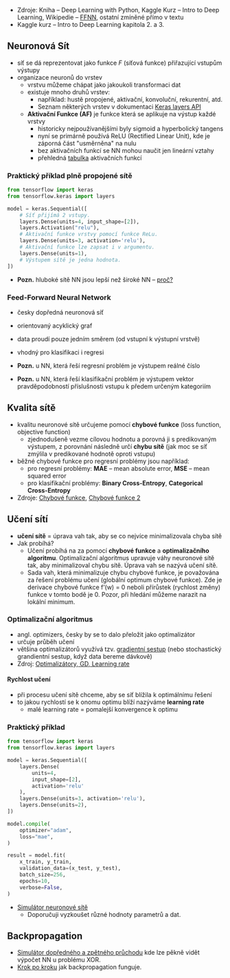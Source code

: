 - Zdroje: Kniha – Deep Learning with Python, Kaggle Kurz – Intro to Deep Learning, Wikipedie – [FFNN](https://en.wikipedia.org/wiki/Feedforward_neural_network), ostatní zmíněné přímo v textu
- Kaggle kurz – Intro to Deep Learning kapitola 2. a 3.
## Neuronová Sít
- síť se dá reprezentovat jako funkce $F$ (síťová funkce) přiřazující vstupům výstupy
- organizace neuronů do vrstev
	- vrstvu můžeme chápat jako jakoukoli transformaci dat
	- existuje mnoho druhů vrstev:
		- například: hustě propojené, aktivační, konvoluční, rekurentní, atd.
		- Seznam některých vrstev v dokumentaci [Keras layers API](https://keras.io/api/layers/)
	- **Aktivační Funkce (AF)** je funkce která se aplikuje na výstup každé vrstvy
		- historicky nejpoužívanějšími byly sigmoid a hyperbolický tangens
		- nyní se primárně používá ReLU (Rectified Linear Unit), kde je záporná část "usměrněna" na nulu
		- bez aktivačních funkcí se NN mohou naučit jen lineární vztahy
		- přehledná [tabulka](https://en.wikipedia.org/wiki/Activation_function) aktivačních funkcí 
### Praktický příklad plně propojené sítě
```python
from tensorflow import keras
from tensorflow.keras import layers

model = keras.Sequential([
	# Síť přijímá 2 vstupy.
    layers.Dense(units=4, input_shape=[2]),
    layers.Activation("relu"),
    # Aktivační funkce vrstvy pomocí funkce ReLu.
    layers.Dense(units=3, activation='relu'), 
    # Aktivační funkce lze zapsat i v argumentu.
    layers.Dense(units=1),
    # Výstupem sítě je jedna hodnota.
])
```

- **Pozn.** hluboké sítě NN jsou lepší než široké NN – [proč?](https://www.reddit.com/r/MachineLearning/comments/h0g83p/d_why_are_deeper_networks_better_than_wider/)
### Feed-Forward Neural Network
- česky dopředná neuronová síť
- orientovaný acyklický graf
- data proudí pouze jedním směrem (od vstupní k výstupní vrstvě)
- vhodný pro klasifikaci i regresi

- **Pozn.** u NN, která řeší regresní problém je výstupem reálné číslo
- **Pozn.** u NN, která řeší klasifikační problém je výstupem vektor pravděpodobností příslušnosti vstupu k předem určeným kategoriím
## Kvalita sítě
- kvalitu neuronové sítě určujeme pomocí **chybové funkce** (loss function, objective function)
	- zjednodušeně vezme cílovou hodnotu a porovná ji s predikovaným výstupem, z porovnání následně určí **chybu sítě** (jak moc se síť zmýlila v predikované hodnotě oproti vstupu)
- běžné chybové funkce pro regresní problémy jsou například:
	- pro regresní problémy: **MAE** – mean absolute error, **MSE** – mean squared error
	- pro klasifikační problémy: **Binary Cross-Entropy**, **Categorical Cross-Entropy**
- Zdroje: [Chybové funkce](https://medium.com/artificialis/neural-network-basics-loss-and-cost-functions-9d089e9de5f8), [Chybové funkce 2](https://towardsdatascience.com/loss-functions-and-their-use-in-neural-networks-a470e703f1e9)
## Učení sítí
- **učení sítě** = úprava vah tak, aby se co nejvíce minimalizovala chyba sítě
- Jak probíhá?
	- Učení probíhá na za pomocí **chybové funkce** a **optimalizačního algoritmu**. Optimalizační algoritmus upravuje váhy neuronové sítě tak, aby minimalizoval chybu sítě. Úprava vah se nazývá učení sítě.
	- Sada vah, která minimalizuje chybu chybové funkce, je považována za řešení problému učení (globální optimum chybové funkce). Zde je derivace chybové funkce f’(w) = 0 neboli přírůstek (rychlost změny) funkce v tomto bodě je 0. Pozor, při hledání můžeme narazit na lokální minimum.
### Optimalizační algoritmus 
- angl. optimizers, česky by se to dalo přeložit jako optimalizátor
- určuje průběh učení
- většina optimalizátorů využívá tzv. [gradientní sestup](https://cs.wikipedia.org/wiki/Gradientn%C3%AD_sestup) (nebo stochastický grandientní sestup, když data bereme dávkově)
- Zdroj: [Optimalizátory, GD, Learning rate](https://musstafa0804.medium.com/optimizers-in-deep-learning-7bf81fed78a0)
#### Rychlost učení
- při procesu učení sítě chceme, aby se síť blížila k optimálnímu řešení
- to jakou rychlostí se k onomu optimu blíží nazýváme **learning rate**
	- malé learning rate = pomalejší konvergence k optimu
### Praktický příklad
```python
from tensorflow import keras
from tensorflow.keras import layers

model = keras.Sequential([
    layers.Dense(
	    units=4, 
	    input_shape=[2],
	    activation='relu'
	),
    layers.Dense(units=3, activation='relu'),
    layers.Dense(units=2),
])

model.compile(
	optimizer="adam",
	loss="mae",
)

result = model.fit(
    x_train, y_train,
    validation_data=(x_test, y_test),
    batch_size=256,
    epochs=10,
    verbose=False,
)
```

- [Simulátor neuronové sítě](https://playground.tensorflow.org) 
	- Doporučuji vyzkoušet různé hodnoty parametrů a dat.
## Backpropagation
- [Simulátor dopředného a zpětného průchodu](https://www.mladdict.com/neural-network-simulator) kde lze pěkně vidět výpočet NN u problému XOR.
- [Krok po kroku]( https://mattmazur.com/2015/03/17/a-step-by-step-backpropagation-example/) jak backpropagation funguje. 



